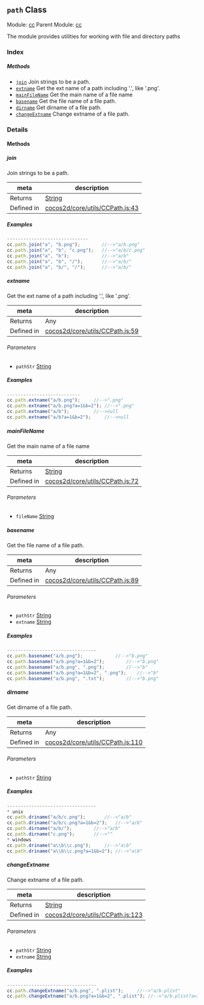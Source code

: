 ## `path` Class



Module: [cc](../modules/cc.md)
Parent Module: [cc](../modules/cc.md)


The module provides utilities for working with file and directory paths


### Index



##### Methods

  - [`join`](#join) Join strings to be a path.
  - [`extname`](#extname) Get the ext name of a path including '.', like '.png'.
  - [`mainFileName`](#mainfilename) Get the main name of a file name
  - [`basename`](#basename) Get the file name of a file path.
  - [`dirname`](#dirname) Get dirname of a file path.
  - [`changeExtname`](#changeextname) Change extname of a file path.



### Details




<!-- Method Block -->
#### Methods


##### join

Join strings to be a path.

| meta | description |
|------|-------------|
| Returns | <a href="https://developer.mozilla.org/en/JavaScript/Reference/Global_Objects/String" class="crosslink external" target="_blank">String</a> 
| Defined in | [cocos2d/core/utils/CCPath.js:43](https://github.com/cocos-creator/engine/blob/20d5a388c0828fd4eeb28e5c103bee9c4388590d/cocos2d/core/utils/CCPath.js#L43) |


##### Examples

```js
------------------------------
cc.path.join("a", "b.png");        //-->"a/b.png"
cc.path.join("a", "b", "c.png");   //-->"a/b/c.png"
cc.path.join("a", "b");            //-->"a/b"
cc.path.join("a", "b", "/");       //-->"a/b/"
cc.path.join("a", "b/", "/");      //-->"a/b/"

```

##### extname

Get the ext name of a path including '.', like '.png'.

| meta | description |
|------|-------------|
| Returns | Any 
| Defined in | [cocos2d/core/utils/CCPath.js:59](https://github.com/cocos-creator/engine/blob/20d5a388c0828fd4eeb28e5c103bee9c4388590d/cocos2d/core/utils/CCPath.js#L59) |

###### Parameters
- `pathStr` <a href="https://developer.mozilla.org/en/JavaScript/Reference/Global_Objects/String" class="crosslink external" target="_blank">String</a> 

##### Examples

```js
---------------------------
cc.path.extname("a/b.png");		//-->".png"
cc.path.extname("a/b.png?a=1&b=2");	//-->".png"
cc.path.extname("a/b");			//-->null
cc.path.extname("a/b?a=1&b=2");		//-->null

```

##### mainFileName

Get the main name of a file name

| meta | description |
|------|-------------|
| Returns | <a href="https://developer.mozilla.org/en/JavaScript/Reference/Global_Objects/String" class="crosslink external" target="_blank">String</a> 
| Defined in | [cocos2d/core/utils/CCPath.js:72](https://github.com/cocos-creator/engine/blob/20d5a388c0828fd4eeb28e5c103bee9c4388590d/cocos2d/core/utils/CCPath.js#L72) |

###### Parameters
- `fileName` <a href="https://developer.mozilla.org/en/JavaScript/Reference/Global_Objects/String" class="crosslink external" target="_blank">String</a> 


##### basename

Get the file name of a file path.

| meta | description |
|------|-------------|
| Returns | Any 
| Defined in | [cocos2d/core/utils/CCPath.js:89](https://github.com/cocos-creator/engine/blob/20d5a388c0828fd4eeb28e5c103bee9c4388590d/cocos2d/core/utils/CCPath.js#L89) |

###### Parameters
- `pathStr` <a href="https://developer.mozilla.org/en/JavaScript/Reference/Global_Objects/String" class="crosslink external" target="_blank">String</a> 
- `extname` <a href="https://developer.mozilla.org/en/JavaScript/Reference/Global_Objects/String" class="crosslink external" target="_blank">String</a> 

##### Examples

```js
---------------------------------
cc.path.basename("a/b.png");			//-->"b.png"
cc.path.basename("a/b.png?a=1&b=2");		//-->"b.png"
cc.path.basename("a/b.png", ".png");		//-->"b"
cc.path.basename("a/b.png?a=1&b=2", ".png");	//-->"b"
cc.path.basename("a/b.png", ".txt");		//-->"b.png"

```

##### dirname

Get dirname of a file path.

| meta | description |
|------|-------------|
| Returns | Any 
| Defined in | [cocos2d/core/utils/CCPath.js:110](https://github.com/cocos-creator/engine/blob/20d5a388c0828fd4eeb28e5c103bee9c4388590d/cocos2d/core/utils/CCPath.js#L110) |

###### Parameters
- `pathStr` <a href="https://developer.mozilla.org/en/JavaScript/Reference/Global_Objects/String" class="crosslink external" target="_blank">String</a> 

##### Examples

```js
---------------------------------
* unix
cc.path.driname("a/b/c.png");		//-->"a/b"
cc.path.driname("a/b/c.png?a=1&b=2");	//-->"a/b"
cc.path.dirname("a/b/");		//-->"a/b"
cc.path.dirname("c.png");		//-->""
* windows
cc.path.driname("a\\b\\c.png");		//-->"a\b"
cc.path.driname("a\\b\\c.png?a=1&b=2");	//-->"a\b"

```

##### changeExtname

Change extname of a file path.

| meta | description |
|------|-------------|
| Returns | <a href="https://developer.mozilla.org/en/JavaScript/Reference/Global_Objects/String" class="crosslink external" target="_blank">String</a> 
| Defined in | [cocos2d/core/utils/CCPath.js:123](https://github.com/cocos-creator/engine/blob/20d5a388c0828fd4eeb28e5c103bee9c4388590d/cocos2d/core/utils/CCPath.js#L123) |

###### Parameters
- `pathStr` <a href="https://developer.mozilla.org/en/JavaScript/Reference/Global_Objects/String" class="crosslink external" target="_blank">String</a> 
- `extname` <a href="https://developer.mozilla.org/en/JavaScript/Reference/Global_Objects/String" class="crosslink external" target="_blank">String</a> 

##### Examples

```js
---------------------------------
cc.path.changeExtname("a/b.png", ".plist");		//-->"a/b.plist"
cc.path.changeExtname("a/b.png?a=1&b=2", ".plist");	//-->"a/b.plist?a=1&b=2"

```


